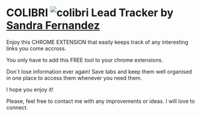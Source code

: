 # COLIBRI  ![colibri](https://user-images.githubusercontent.com/86967298/147747564-ccb86257-be54-48ac-b530-41597aa63bc7.png) Lead Tracker by [Sandra Fernandez](https://www.linkedin.com/in/sandra-fern%C3%A1ndez-domingo-956680203/) 

Enjoy this CHROME EXTENSION that easily keeps track of any interesting links you come accross. 

You only have to add this FREE tool to your chrome extensions.

Don´t lose information ever again! Save tabs and keep them well organised in one place to access them whenever you need them.

I hope you enjoy it!

Please, feel free to contact me with any improvements or ideas. I will love to connect.
